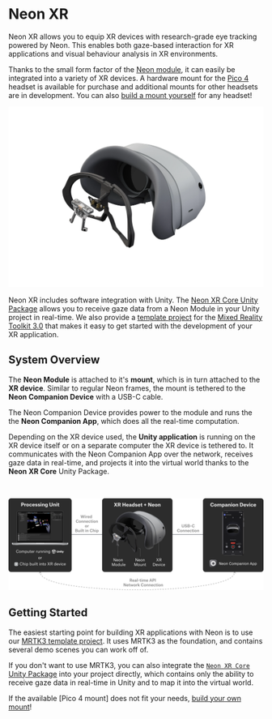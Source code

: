 # Neon XR
Neon XR allows you to equip XR devices with research-grade eye tracking powered by Neon. This enables both gaze-based interaction for XR applications and visual behaviour analysis in XR environments.

Thanks to the small form factor of the [Neon module](/hardware/module-technical-overview/), it can easily be integrated into a variety of XR devices. A hardware mount for the [Pico 4](https://pupil-labs.com/products/vr-ar) headset is available for purchase and additional mounts for other headsets are in development. You can also [build a mount yourself](/neon-xr/build-your-own-mount/) for any headset!

![Exploded view of Neon Module and Pico 4 mount](./pico4_exploded.webp)

Neon XR includes software integration with Unity. The [Neon XR Core Unity Package](/neon-xr/neon-xr-core-package/) allows you to receive gaze data from a Neon Module in your Unity project in real-time. We also provide a [template project](/neon-xr/MRTK3-template-project/) for the [Mixed Reality Toolkit 3.0](https://learn.microsoft.com/en-us/windows/mixed-reality/mrtk-unity/mrtk3-overview/) that makes it easy to get started with the development of your XR application.

## System Overview
The **Neon Module** is attached to it's **mount**, which is in turn attached to the **XR device**. Similar to regular Neon frames, the mount is tethered to the **Neon Companion Device** with a USB-C cable.

The Neon Companion Device provides power to the module and runs the the **Neon Companion App**, which does all the real-time computation.

Depending on the XR device used, the **Unity application** is running on the XR device itself or on a separate computer the XR device is tethered to. 
It communicates with the Neon Companion App over the network, receives gaze data in real-time, and projects it into the virtual world thanks to the **Neon XR Core** Unity Package.

<br />

![System Overview](./system_overview.png)

## Getting Started
The easiest starting point for building XR applications with Neon is to use our [MRTK3 template project](/neon-xr/MRTK3-template-project/). It uses MRTK3 as the foundation, and contains several demo scenes you can work off of.

If you don't want to use MRTK3, you can also integrate the [`Neon XR Core` Unity Package](/neon-xr/neon-xr-core-package/) into your project directly, which contains only the ability to receive gaze data in real-time in Unity and to map it into the virtual world.

If the available [Pico 4 mount] does not fit your needs, [build your own mount](/neon-xr/build-your-own-mount/)!